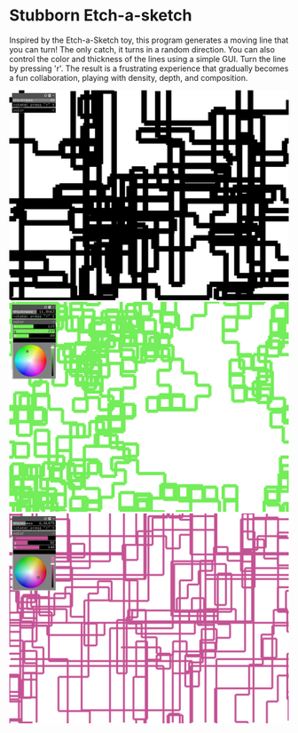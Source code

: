 # Stubborn Etch-a-sketch

Inspired by the Etch-a-Sketch toy, this program generates a moving line that you can turn! The only catch, it turns in a random direction. You can also control the color and thickness of the lines using a simple GUI. Turn the line by pressing 'r'. The result is a frustrating experience that gradually becomes a fun collaboration, playing with density, depth, and composition.

![Sketch 1](https://github.com/williammlekush/Software-Art-Image/blob/main/02_lines_gui/bin/data/screenshot_000.png)
![Sketch 2](https://github.com/williammlekush/Software-Art-Image/blob/main/02_lines_gui/bin/data/screenshot_001.png)
![Sketch 3](https://github.com/williammlekush/Software-Art-Image/blob/main/02_lines_gui/bin/data/screenshot_002.png)
